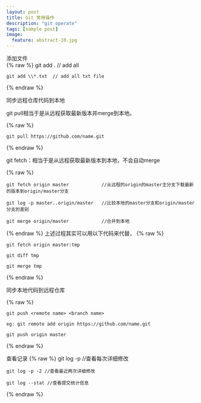 ```yaml
---
layout: post
title: Git 常用操作
description: "git operate"
tags: [sample post]
image:
  feature: abstract-10.jpg
---
```




添加文件   
{% raw %}
	git add . // add all   

	git add \\*.txt  // add all txt file  

{% endraw %}

同步远程仓库代码到本地  

git pull相当于是从远程获取最新版本并merge到本地。  

{% raw %}

	git pull https://github.com/name.git

{% endraw %}

 git fetch：相当于是从远程获取最新版本到本地，不会自动merge  
 
{% raw %}

	git fetch origin master            //从远程的origin的master主分支下载最新的版本到origin/master分支    

	git log -p master..origin/master   //比较本地的master分支和origin/master分支的差别    

	git merge origin/master            //合并到本地   


{% endraw %}
上述过程其实可以用以下代码来代替，
{% raw %}

	git fetch origin master:tmp    

	git diff tmp     

	git merge tmp  

{% endraw %}


<!--more-->

同步本地代码到远程仓库

{% raw %}

	git push <remote name> <branch name>   

	eg: git remote add origin https://github.com/name.git  

	git push origin master

{% endraw %}

查看记录
{% raw %}
	git log -p <file> //查看每次详细修改

	git log -p -2 //查看最近两次详细修改

	git log --stat //查看提交统计信息
{% endraw %}


